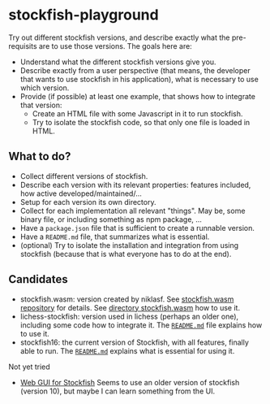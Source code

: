# stockfish-playground

Try out different stockfish versions, and describe exactly what the pre-requisits are to use those versions. The goals here are:

* Understand what the different stockfish versions give you.
* Describe exactly from a user perspective (that means, the developer that wants to use stockfish in his application), what is necessary to use which version.
* Provide (if possible) at least one example, that shows how to integrate that version:
  * Create an HTML file with some Javascript in it to run stockfish.
  * Try to isolate the stockfish code, so that only one file is loaded in HTML.

## What to do?

* Collect different versions of stockfish.
* Describe each version with its relevant properties: features included, how active developed/maintained/...
* Setup for each version its own directory.
* Collect for each implementation all relevant "things". May be, some binary file, or including something as npm package, ...
* Have a `package.json` file that is sufficient to create a runnable version.
* Have a `README.md` file, that summarizes what is essential.
* (optional) Try to isolate the installation and integration from using stockfish (because that is what everyone has to do at the end).

## Candidates

* stockfish.wasm: version created by niklasf. See [stockfish.wasm repository](https://github.com/lichess-org/stockfish.wasm) for details. See [directory stockfish.wasm](stockfish.wasm) how to use it.
* lichess-stockfish: version used in lichess (perhaps an older one), including some code how to integrate it. The [`README.md`](lichess-stockfish/README.md) file explains how to use it.
* stockfish16: the current version of Stockfish, with all features, finally able to run. The [`README.md`](stockfish16/README.md) explains what is essential for using it.

Not yet tried

* [Web GUI for Stockfish](https://github.com/LabinatorSolutions/stockfish-chess-web-gui) Seems to use an older version of stockfish (version 10), but maybe I can learn something from the UI.
